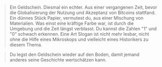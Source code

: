 > Ein Geldschein. Diesmal ein echter. Aus einer vergangenen Zeit, bevor die Globalisierung der Nutzung und Akzeptanz von Bitcoins stattfand. Ein dünnes Stück Papier, vermutest du, aus einer Mischung von Materialien. Was einst eine kräftige Farbe war, ist durch die Umgebung und die Zeit längst verblasst. Du kannst die Zahlen "1" und "0" schwach erkennen. Eine Art Slogan ist nicht mehr lesbar, nicht ohne die Hilfe eines Mikroskops und vielleicht eines Historikers zu diesem Thema.  
  
> Du legst den Geldschein wieder auf den Boden, damit jemand anderes seine Geschichte wertschätzen kann.  
